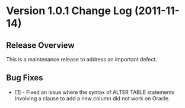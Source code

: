 # Version 1.0.1 Change Log (2011-11-14)

## Release Overview

This is a maintenance release to address an important defect.

## Bug Fixes

* [1] - Fixed an issue where the syntax of ALTER TABLE statements involving a clause to add a new column did not work on Oracle.
